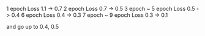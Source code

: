 1 epoch 
  Loss 1.1 -> 0.7
2 epoch 
  Loss 0.7 -> 0.5
3 epoch ~ 5 epoch
  Loss 0.5 -> 0.4
6 epoch 
  Loss 0.4 -> 0.3
7 epoch ~ 9 epoch
  Loss 0.3 -> 0.1
  
and go up to 0.4, 0.5
